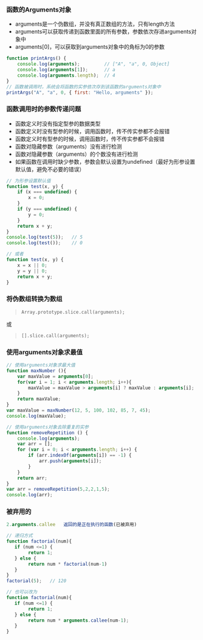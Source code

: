 ### 函数的Arguments对象

- arguments是一个伪数组，并没有真正数组的方法，只有length方法
- arguments可以获取传递到函数里面的所有参数，参数依次存进arguments对象中
- arguments[0]，可以获取到arguments对象中的角标为0的参数

```javascript
function printArgs() {
  	console.log(arguments);			// ["A", "a", 0, Object]
  	console.log(arguments[1]);		// a
  	console.log(arguments.length);	// 4
}
// 函数被调用时，系统会将函数的实参依次存到该函数的arguments对象中
printArgs("A", "a", 0, { first: "Hello, arguments" });
```



### 函数调用时的参数传递问题

- 函数定义时没有指定型参的数据类型
- 函数定义时没有型参的时候，调用函数时，传不传实参都不会报错
- 函数定义时有型参的时候，调用函数时，传不传实参都不会报错
- 函数对隐藏参数（arguments）没有进行检测
- 函数对隐藏参数（arguments）的个数没有进行检测
- 如果函数在调用时缺少参数，参数会默认设置为undefined（最好为形参设置默认值，避免不必要的错误）

```javascript
// 为形参设置默认值
function test(x, y) {
    if (x === undefined) {
        x = 0;
    }
  	if (y === undefined) {
        y = 0;
    }
  	return x + y;
} 
console.log(test(5));	// 5
console.log(test());	// 0

// 或者
function test(x, y) {
  	x = x || 0;
    y = y || 0;
  	return x + y;
} 
```



### 将伪数组转换为数组

> ```
> Array.prototype.slice.call(arguments);	
> ```

或

> ```
> [].slice.call(arguments);
> ```





### 使用arguments对象求最值

```javascript
// 使用arguments对象求最大值
function maxNumber (){
  	var maxValue = arguments[0];
  	for(var i = 1; i < arguments.length; i++){
      	maxValue = maxValue > arguments[i] ? maxValue : arguments[i];
	}
  	return maxValue;
}
var maxValue = maxNumber(12, 5, 100, 102, 85, 7, 45);
console.log(maxValue);
```



```javascript
// 使用arguments对象去除重复的实参
function removeRepetition () {
  	console.log(arguments);
  	var arr = [];
  	for (var i = 0; i < arguments.length; i++) {
    	if (arr.indexOf(arguments[i]) == -1) {
      		arr.push(arguments[i]);
    	}
  	}
  	return arr;
}
var arr = removeRepetition(5,2,2,1,5);
console.log(arr);
```



### 被弃用的

```javascript
2.arguments.callee	 返回的是正在执行的函数(已被弃用)

// 递归方式
function factorial(num){    
   if (num <=1) {         
		return 1;     
   } else {         
		return num * factorial(num-1)     
   } 
} 
factorial(5);	// 120 

// 也可以改为
function factorial(num){    
   if (num <=1) {         
		return 1;     
   } else {         
		return num * arguments.callee(num-1);
   } 
}  
```

